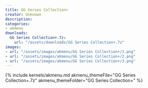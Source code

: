 ```yaml
---
title: GG Series Collection+
creator: Unknown
description: 
categories:
- akmenu
downloads:
  GG Series Collection+.7z:
    url: "/assets/downloads/GG Series Collection+.7z"
images:
- url: "/assets/images/akmenu/GG Series Collection+/1.png"
- url: "/assets/images/akmenu/GG Series Collection+/2.png"
- url: "/assets/images/akmenu/GG Series Collection+/3.png"
---
```


{% include kernels/akmenu.md akmenu_themeFile="GG Series Collection+.7z" akmenu_themeFolder="GG Series Collection+" %}
